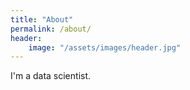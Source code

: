 ```yaml
---
title: "About"
permalink: /about/
header:
	image: "/assets/images/header.jpg"
---
```


I'm a data scientist.